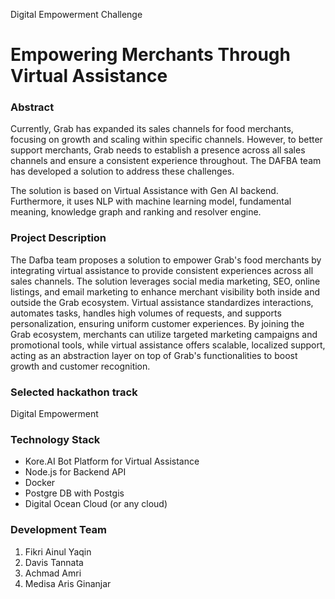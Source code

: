 Digital Empowerment Challenge
# Empowering Merchants Through Virtual Assistance

### Abstract
Currently, Grab has expanded its sales channels for food merchants, focusing on growth and scaling within specific channels. However, to better support merchants, Grab needs to establish a presence across all sales channels and ensure a consistent experience throughout. The DAFBA team has developed a solution to address these challenges.

The solution is based on Virtual Assistance with Gen AI backend. Furthermore, it uses NLP with machine learning model, fundamental meaning, knowledge graph and ranking and resolver engine.

### Project Description
The Dafba team proposes a solution to empower Grab's food merchants by integrating virtual assistance to provide consistent experiences across all sales channels. The solution leverages social media marketing, SEO, online listings, and email marketing to enhance merchant visibility both inside and outside the Grab ecosystem. Virtual assistance standardizes interactions, automates tasks, handles high volumes of requests, and supports personalization, ensuring uniform customer experiences. By joining the Grab ecosystem, merchants can utilize targeted marketing campaigns and promotional tools, while virtual assistance offers scalable, localized support, acting as an abstraction layer on top of Grab's functionalities to boost growth and customer recognition.

### Selected hackathon track
Digital Empowerment

### Technology  Stack 
- Kore.AI Bot Platform for Virtual Assistance
- Node.js for Backend API
- Docker
- Postgre DB with Postgis
- Digital Ocean Cloud (or any cloud)

### Development Team
1. Fikri Ainul Yaqin
2. Davis Tannata
3. Achmad Amri
4. Medisa Aris Ginanjar
